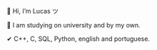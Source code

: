 👋 Hi, I’m Lucas ツ

🧐 I am studying on university and by my own.

✔ C++, C, SQL, Python, english and portuguese.
